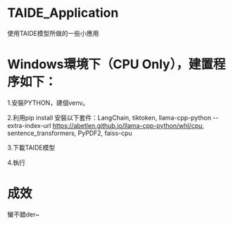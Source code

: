 # TAIDE_Application
使用TAIDE模型所做的一些小應用

# Windows環境下（CPU Only），建置程序如下：
1.安裝PYTHON，建個venv。

2.利用pip install 安裝以下套件：LangChain, tiktoken, llama-cpp-python --extra-index-url https://abetlen.github.io/llama-cpp-python/whl/cpu, sentence_transformers, PyPDF2, faiss-cpu

3.下載TAIDE模型

4.執行

# 成效
蠻不錯der~
